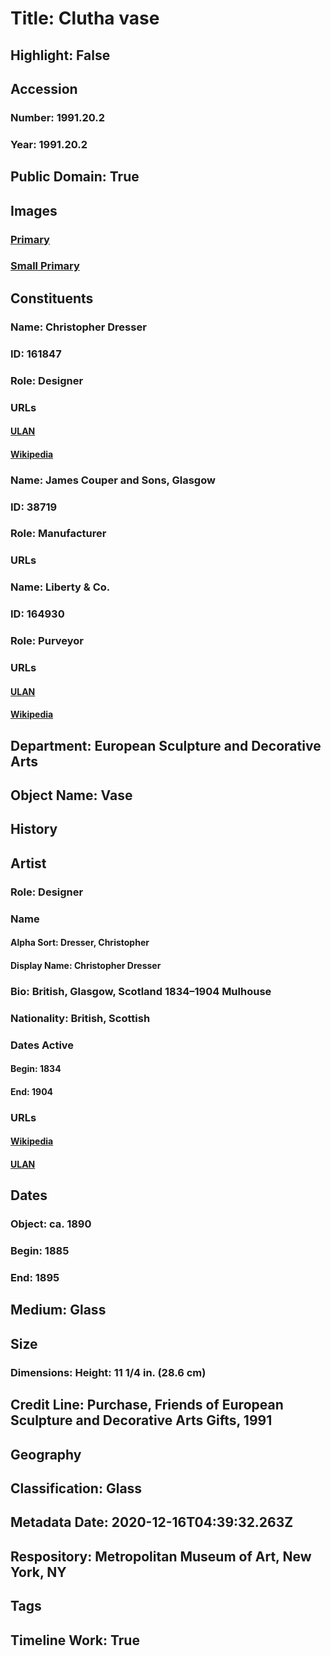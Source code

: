 # Title: Clutha vase
## Highlight: False
## Accession
### Number: 1991.20.2
### Year: 1991.20.2
## Public Domain: True
## Images
### [Primary](https://images.metmuseum.org/CRDImages/es/original/DT6626.jpg)
### [Small Primary](https://images.metmuseum.org/CRDImages/es/web-large/DT6626.jpg)
## Constituents
### Name: Christopher Dresser
### ID: 161847
### Role: Designer
### URLs
#### [ULAN](http://vocab.getty.edu/page/ulan/500042183)
#### [Wikipedia](https://www.wikidata.org/wiki/Q1086650)
### Name: James Couper and Sons, Glasgow
### ID: 38719
### Role: Manufacturer
### URLs
### Name: Liberty &amp; Co.
### ID: 164930
### Role: Purveyor
### URLs
#### [ULAN](http://vocab.getty.edu/page/ulan/500330302)
#### [Wikipedia](https://www.wikidata.org/wiki/Q3237793)
## Department: European Sculpture and Decorative Arts
## Object Name: Vase
## History
## Artist
### Role: Designer
### Name
#### Alpha Sort: Dresser, Christopher
#### Display Name: Christopher Dresser
### Bio: British, Glasgow, Scotland 1834–1904 Mulhouse
### Nationality: British, Scottish
### Dates Active
#### Begin: 1834
#### End: 1904
### URLs
#### [Wikipedia](https://www.wikidata.org/wiki/Q1086650)
#### [ULAN](http://vocab.getty.edu/page/ulan/500042183)
## Dates
### Object: ca. 1890
### Begin: 1885
### End: 1895
## Medium: Glass
## Size
### Dimensions: Height: 11 1/4 in. (28.6 cm)
## Credit Line: Purchase, Friends of European Sculpture and Decorative Arts Gifts, 1991
## Geography
## Classification: Glass
## Metadata Date: 2020-12-16T04:39:32.263Z
## Respository: Metropolitan Museum of Art, New York, NY
## Tags
## Timeline Work: True